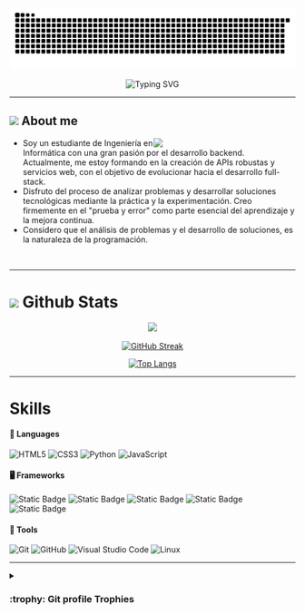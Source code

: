 <p align = "center">
	<img src = "https://github.com/7oSkaaa/7oSkaaa/blob/output/github-contribution-grid-snake.svg?" alt = "Snake Game"/>
</p>

<p align="center">
<img src="https://readme-typing-svg.herokuapp.com?font=Noto+Sans+Japonese&pause=1000&color=C800CA&width=435&lines=Muy+Buenas+Soy+Miguel+Amaya;Bienvenidos+A+Mi+Perfil;Estudiante+De+Ingenieria+Informatica;Desarrollador+Web+Full-Stack" alt="Typing SVG" />
</p>

___

## <picture><img src = "https://github.com/7oSkaaa/7oSkaaa/blob/main/Images/about_me.gif?raw=true" width = 50px></picture> About me

<picture> <img align="right" src="https://github.com/7oSkaaa/7oSkaaa/blob/main/Images/Right_Side.gif?raw=true" width = 250px></picture>

- Soy un estudiante de Ingeniería en Informática con una gran pasión por el desarrollo backend. Actualmente, me estoy formando en la creación de APIs robustas y servicios web, con el objetivo de evolucionar hacia el desarrollo full-stack.
- Disfruto del proceso de analizar problemas y desarrollar soluciones tecnológicas mediante la práctica y la experimentación. Creo firmemente en el "prueba y error" como parte esencial del aprendizaje y la mejora continua.
- Considero que el análisis de problemas y el desarrollo de soluciones, es la naturaleza de la programación.
<br>

___

# <picture> <img src = "https://github.com/7oSkaaa/7oSkaaa/blob/main/Images/Statistics.gif?raw=true" width = 50px>  </picture> Github Stats
<div align=center>

![](https://github-readme-stats.vercel.app/api?username=DazaihHollow&theme=algolia&show_icons=true&count_private=true&bg_color=1e2b3c&border_color=B2E0FF&icon_color=95ccff&border_radius=20&include_all_commits=true&rank_icon=percentile)
<br>
  
 [![GitHub Streak](http://github-readme-streak-stats.herokuapp.com?user=DazaihHollow&theme=dracula&background=1E2B3C&border=B2E0FF&stroke=000439&ring=95CCFF&fire=95CCFF&currStreakNum=95CCFF&sideNums=95CCFF&currStreakLabel=95CCFF&sideLabels=95CCFF&dates=FFFFFF)](https://git.io/streak-stats)

[![Top Langs](https://github-readme-stats.vercel.app/api/top-langs/?username=DazaihHollow&layout=compact&theme=tokyonight)](https://github.com/anuraghazra/github-readme-stats)
</div>

___

# Skills

#### 🔧 Languages
![HTML5](https://img.shields.io/badge/html5-%23E34F26.svg?style=for-the-badge&logo=html5&logoColor=white)
![CSS3](https://img.shields.io/badge/css3-%231572B6.svg?style=for-the-badge&logo=css3&logoColor=white)
![Python](https://img.shields.io/badge/python-3670A0?style=for-the-badge&logo=python&logoColor=ffdd54)
![JavaScript](https://img.shields.io/badge/JavaScript-%23323330.svg?style=for-the-badge&logo=javascript&logoColor=F7DF1E)

#### 🖥️ Frameworks
![Static Badge](https://img.shields.io/badge/FastAPI-gren?style=for-the-badge&logo=fastapi&logoColor=white)
![Static Badge](https://img.shields.io/badge/Flask-white?style=for-the-badge&logo=flask&logoColor=blue)
![Static Badge](https://img.shields.io/badge/Django-darckgreen?style=for-the-badge&logo=django&logoColor=white)
![Static Badge](https://img.shields.io/badge/React-white?style=for-the-badge&logo=react&logoColor=blue)
![Static Badge](https://img.shields.io/badge/Nodejs-white?style=for-the-badge&logo=node.js&logoColor=green)

#### 🔧 Tools
![Git](https://img.shields.io/badge/git-%23F05033.svg?style=for-the-badge&logo=git&logoColor=white)
![GitHub](https://img.shields.io/badge/github-%23121011.svg?style=for-the-badge&logo=github&logoColor=white)
![Visual Studio Code](https://img.shields.io/badge/Visual%20Studio%20Code-0078d7.svg?style=for-the-badge&logo=visual-studio-code&logoColor=white)
![Linux](https://img.shields.io/badge/Linux-FCC624?style=for-the-badge&logo=linux&logoColor=black)

___

<details><summary> <h3> :trophy: Git profile Trophies </h3></summary>

----
	
<p align="center"> <a href="https://github.com/ryo-ma/github-profile-trophy"><img src="https://github-profile-trophy.vercel.app/?username=DazaihHollow&layout=compact&theme=tokyonight&column=4&margin-w=15&margin-h=15" alt="7oskaaa" /></a> </p>
	
</details>

